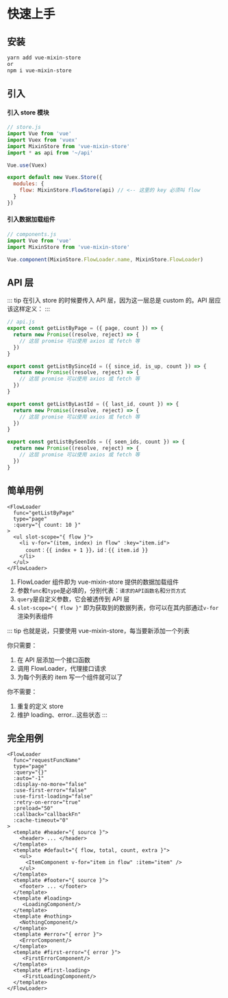 # 快速上手

## 安装

```sh
yarn add vue-mixin-store
or
npm i vue-mixin-store
```

## 引入

#### 引入 store 模块
```javascript
// store.js
import Vue from 'vue'
import Vuex from 'vuex'
import MixinStore from 'vue-mixin-store'
import * as api from '~/api'

Vue.use(Vuex)

export default new Vuex.Store({
  modules: {
    flow: MixinStore.FlowStore(api) // <-- 这里的 key 必须叫 flow
  }
})
```
#### 引入数据加载组件
```javascript
// components.js
import Vue from 'vue'
import MixinStore from 'vue-mixin-store'

Vue.component(MixinStore.FlowLoader.name, MixinStore.FlowLoader)
```

## API 层
::: tip
在引入 store 的时候要传入 API 层，因为这一层总是 custom 的。API 层应该这样定义：
:::

```javascript
// api.js
export const getListByPage = ({ page, count }) => {
  return new Promise((resolve, reject) => {
    // 这层 promise 可以使用 axios 或 fetch 等
  })
}

export const getListBySinceId = ({ since_id, is_up, count }) => {
  return new Promise((resolve, reject) => {
    // 这层 promise 可以使用 axios 或 fetch 等
  })
}

export const getListByLastId = ({ last_id, count }) => {
  return new Promise((resolve, reject) => {
    // 这层 promise 可以使用 axios 或 fetch 等
  })
}

export const getListBySeenIds = ({ seen_ids, count }) => {
  return new Promise((resolve, reject) => {
    // 这层 promise 可以使用 axios 或 fetch 等
  })
}
```

## 简单用例
```vue
<FlowLoader
  func="getListByPage"
  type="page"
  :query="{ count: 10 }"
>
  <ul slot-scope="{ flow }">
    <li v-for="(item, index) in flow" :key="item.id">
      count：{{ index + 1 }}，id：{{ item.id }}
    </li>
  </ul>
</FlowLoader>
```

1. FlowLoader 组件即为 vue-mixin-store 提供的数据加载组件
2. 参数`func`和`type`是必填的，分别代表：`请求的API函数名`和`分页方式`
3. `query`是自定义参数，它会被透传到 API 层
4. `slot-scope="{ flow }"` 即为获取到的数据列表，你可以在其内部通过`v-for`渲染列表组件

::: tip
也就是说，只要使用 vue-mixin-store，每当要新添加一个列表

你只需要：
1. 在 API 层添加一个接口函数
2. 调用 FlowLoader，代理接口请求
3. 为每个列表的 item 写一个组件就可以了

你不需要：
1. 重复的定义 store
2. 维护 loading、error...这些状态
:::

## 完全用例
```vue
<FlowLoader
  func="requestFuncName"
  type="page"
  :query="{}"
  :auto="-1"
  :display-no-more="false"
  :use-first-error="false"
  :use-first-loading="false"
  :retry-on-error="true"
  :preload="50"
  :callback="callbackFn"
  :cache-timeout="0"
>
  <template #header="{ source }">
    <header> ... </header>
  </template>
  <template #default="{ flow, total, count, extra }">
    <ul>
      <ItemComponent v-for="item in flow" :item="item" />
    </ul>
  </template>
  <template #footer="{ source }">
    <footer> ... </footer>  
  </template>
  <template #loading>
     <LoadingComponent/>
  </template>
  <template #nothing>
    <NothingComponent/>
  </template>
  <template #error="{ error }">
    <ErrorComponent/>
  </template>
  <template #first-error="{ error }">
     <FirstErrorComponent/> 
  </template>
  <template #first-loading>
     <FirstLoadingComponent/> 
  </template>
</FlowLoader>
```
